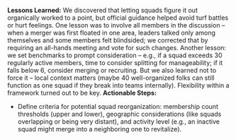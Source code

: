 **Lessons Learned:** We discovered that letting squads figure it out organically worked to a point, but official guidance helped avoid turf battles or hurt feelings. One lesson was to involve all members in the discussion – when a merger was first floated in one area, leaders talked only among themselves and some members felt blindsided; we corrected that by requiring an all-hands meeting and vote for such changes. Another lesson: we set benchmarks to prompt consideration – e.g., if a squad exceeds 30 regularly active members, time to consider splitting for manageability; if it falls below 6, consider merging or recruiting. But we also learned not to force it – local context matters (maybe 40 well-organized folks can still function as one squad if they break into teams internally). Flexibility within a framework turned out to be key.
**Actionable Steps:**  
- Define criteria for potential squad reorganization: membership count thresholds (upper and lower), geographic considerations (like squads overlapping or being very distant), and activity level (e.g., an inactive squad might merge into a neighboring one to revitalize).